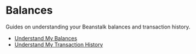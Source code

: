 # Balances

Guides on understanding your Beanstalk balances and transaction history.

* [Understand My Balances](understand-balances.md)
* [Understand My Transaction History](understand-transactions.md)
